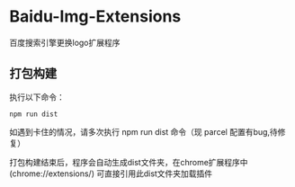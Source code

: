 # Baidu-Img-Extensions
百度搜索引擎更换logo扩展程序

## 打包构建

执行以下命令：

```
npm run dist
```

如遇到卡住的情况，请多次执行 npm run dist 命令（现 parcel 配置有bug,待修复）

打包构建结束后，程序会自动生成dist文件夹，在chrome扩展程序中(chrome://extensions/) 可直接引用此dist文件夹加载插件